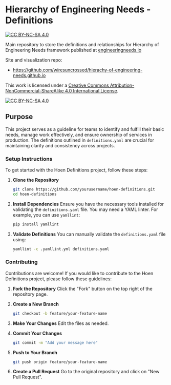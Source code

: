 # Hierarchy of Engineering Needs - Definitions
[![CC BY-NC-SA 4.0][cc-by-nc-sa-shield]][cc-by-nc-sa]

Main repository to store the definitions and relationships
for Hierarchy of Engineering Needs framework published at
[engineeringneeds.io](https://engineeringneeds.io)

Site and visualization repo:
- https://github.com/wiresuncrossed/hierachy-of-engineering-needs.github.io



This work is licensed under a
[Creative Commons Attribution-NonCommercial-ShareAlike 4.0 International License][cc-by-nc-sa].

[![CC BY-NC-SA 4.0][cc-by-nc-sa-image]][cc-by-nc-sa]

[cc-by-nc-sa]: http://creativecommons.org/licenses/by-nc-sa/4.0/
[cc-by-nc-sa-image]: https://licensebuttons.net/l/by-nc-sa/4.0/88x31.png
[cc-by-nc-sa-shield]: https://img.shields.io/badge/License-CC%20BY--NC--SA%204.0-lightgrey.svg

## Purpose

This project serves as a guideline for teams to identify and fulfill their basic needs, manage work effectively, and ensure ownership of services in production. The definitions outlined in `definitions.yaml` are crucial for maintaining clarity and consistency across projects.

### Setup Instructions

To get started with the Hoen Definitions project, follow these steps:

1. **Clone the Repository**
   ```bash
   git clone https://github.com/yourusername/hoen-definitions.git
   cd hoen-definitions
   ```

2. **Install Dependencies**
   Ensure you have the necessary tools installed for validating the `definitions.yaml` file. You may need a YAML linter. For example, you can use `yamllint`:
   ```bash
   pip install yamllint
   ```

3. **Validate Definitions**
   You can manually validate the `definitions.yaml` file using:
   ```bash
   yamllint -c .yamllint.yml definitions.yaml
   ```

### Contributing

Contributions are welcome! If you would like to contribute to the Hoen Definitions project, please follow these guidelines:

1. **Fork the Repository**
   Click the "Fork" button on the top right of the repository page.

2. **Create a New Branch**
   ```bash
   git checkout -b feature/your-feature-name
   ```

3. **Make Your Changes**
   Edit the files as needed.

4. **Commit Your Changes**
   ```bash
   git commit -m "Add your message here"
   ```

5. **Push to Your Branch**
   ```bash
   git push origin feature/your-feature-name
   ```

6. **Create a Pull Request**
   Go to the original repository and click on "New Pull Request".

